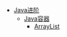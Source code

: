 * [Java进阶](/Java/Java进阶/)
    * [Java容器](/Java/Java进阶/Java容器/)
        * [ArrayList](/Java/Java进阶/Java容器/ArrayList)


